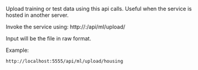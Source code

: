 Upload training or test data using this api calls. Useful when the service is hosted in another server.

Invoke the service using: http://<host>:<port>/api/ml/upload/<servicename>

Input will be the file in raw format.

Example:
```
http://localhost:5555/api/ml/upload/housing
```

 
